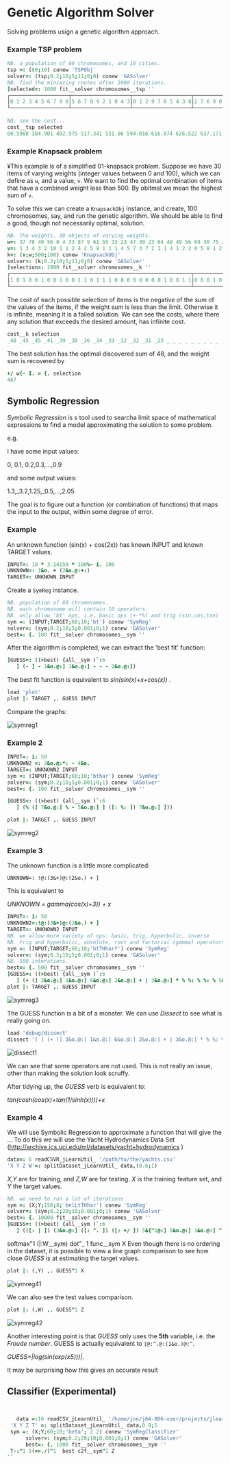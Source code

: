# Genetic Algorithm Solver

Solving problems usign a genetic algorithm approach.

### Example TSP problem


```j
NB. a population of 80 chromosomes, and 10 cities.
tsp =: (80;10) conew 'TSPObj'
solver=: (tsp;0.2;10;5;11;0;0) conew 'GASolver'
NB. find the minimzing routes after 1000 iterations.
]selected=: 1000 fit__solver chromosomes__tsp ''
┌───────────────────┬───────────────────┬───────────────────┬───────────────────┬───────────────────┬───────────────────┬───────────────────┬───────────────────┬───────────────────┬───────────────────┬───────────────────┬───────────────────┬───────────────...
│0 1 2 3 4 5 6 7 9 8│5 6 7 8 9 2 1 0 4 3│0 1 2 9 7 6 5 4 3 8│2 7 6 9 8 1 0 3 4 5│1 0 3 2 8 5 4 6 7 9│5 6 4 1 0 3 2 7 9 8│9 2 7 6 5 4 3 8 0 1│5 4 3 2 9 7 8 1 0 6│9 8 0 3 4 1 2 7 6 5│9 2 7 8 5 6 4 3 0 1│9 8 0 4 5 7 2 1 3 6│7 0 6 9 5 8 2 1 4 3│1 0 6 8 5 4 9 7...
└───────────────────┴───────────────────┴───────────────────┴───────────────────┴───────────────────┴───────────────────┴───────────────────┴───────────────────┴───────────────────┴───────────────────┴───────────────────┴───────────────────┴───────────────...
 
NB. see the cost...
cost__tsp selected
60.5908 384.901 402.975 517.341 531.96 594.016 616.074 626.522 637.171 662.538 1894.89 2722.31 2884.88 3438.15 3714.94 4129.37 4309.32 4328.26 4367.77 4799.73 6220.36 6234.13 6235.12 6243.93 6252.43 6259.25 6263.08 6266.2 6268.71 6269.09 6275.69 6278.34 62...

```

### Example Knapsack problem
¥This example is of a simplified 01-knapsack problem.
Suppose we have 30 items of varying weights (integer values between 0 and 100), 
which we can define as `w`, and a value, `v`. We want to find the optimal combination
of items that have a combined weight less than 500. By obitmal we mean the highest sum of `v`.

To solve this we can create a `KnapsackObj` instance, and create, 100 chromosomes, say,
and run the genetic algorithm. We should be able to find a good, though not necessarily optimal,
solution.

```j
NB. the weights. 30 objects of varying weights.
w=: 37 78 49 56 0 4 33 87 9 61 55 33 23 47 30 23 64 48 49 56 69 30 75 22 6 21 73 13 92 82
v=: 1 3 4 3 2 10 1 1 2 4 2 5 8 1 1 1 4 5 7 3 7 2 1 1 4 1 2 2 6 5 8 1 2 1 9 1 9 7
k=: (v;w;500;100) conew 'KnapsackObj'
solver=: (k;0.2;10;5;11;0;0) conew 'GASolver'
]selection=: 1000 fit__solver chromosomes__k ''
┌───────────────────────────────────────────────────────────┬───────────────────────────────────────────────────────────┬───────────────────────────────────────────────────────────┬───────────────────────────────────────────────────────────┬───────────────...
│1 0 1 0 0 1 0 0 1 0 0 1 1 0 1 1 1 0 0 0 0 0 0 0 0 1 0 0 1 1│0 0 0 1 0 1 0 0 1 0 1 1 1 1 1 1 0 0 1 0 0 0 0 0 1 1 0 0 0 0│1 0 0 0 1 1 1 0 0 0 1 1 1 1 0 1 0 1 0 1 0 1 1 0 0 1 0 1 0 0│0 0 1 0 0 0 1 0 0 1 0 0 1 0 0 0 0 0 0 1 1 0 1 0 1 1 0 1 1 0│1 0 0 0 1 1 1 0...
└───────────────────────────────────────────────────────────┴───────────────────────────────────────────────────────────┴───────────────────────────────────────────────────────────┴───────────────────────────────────────────────────────────┴───────────────...
 ```
The cost of each possible selection of items is the negative of the sum of the values of the items, if the 
weight sum is less than the limit. Otherwise it is infinite, meaning it is a failed solution.
We can see the costs, where there any solution that exceeds the desired amount, has infinite cost.
```j
cost__k selection
_48 _45 _45 _41 _39 _38 _36 _34 _33 _32 _32 _31 _23 _ _ _ _ _ _ _ _ _ _ _ _ _ _ _ _ _ _ _ _ _ _ _ _ _ _ _ _ _ _ _ _ _ _ _ _ _ _ _ _ _ _ _ _ _ _ _ _ _ _ _ _ _ _ _ _ _ _ _ _ _ _ _ _ _ _ _ _ _ _ _ _ _ _ _ _ _ _ _ _ _ _ _ _ _ _ _
  ```
The best solution has the optimal discovered sum of 48, and the weight sum is recovered by
```j
+/ w{~ I. > {. selection
467
```

## Symbolic Regression

*Symbolic Regression* is s tool used to searcha limit space of mathematical
expressions to find a model approximating the solution to some problem. 

e.g.

I have some  input values:

0, 0.1, 0.2,0.3,...,0.9

and some output values:

1.3,_3.2,1.25,_0.5,...,2.05


The goal is to figure out a function (or combination of functions) that maps
the input to the output, within some degree of error.

### Example

An unknown function (sin(x) + cos(2x)) has known INPUT and known TARGET values.
```j
INPUT=: 10 * 3.14159 * 100%~ i. 100
UNKNOWN=: 1&o. + (2&o.@:+:)
TARGET=: UNKNOWN INPUT
```

Create a `SymReg` instance.

```j
NB. population of 60 chromosomes.
NB. each chromosome will contain 10 operators.
NB. only allow 'bt' ops, i.e. basic ops (+-*%) and trig (sin,cos,tan)
sym =: (INPUT;TARGET;60;10;'bt') conew 'SymReg'
solver=: (sym;0.2;10;5;0.001;0;1) conew 'GASolver'
best=: {. 100 fit__solver chromosomes__sym ''
```

After the algorithm is completed, we can extract the 'best fit' function:
```j
]GUESS=: ((>best) {all__sym )`:6
   ] (- ] - 1&o.@:] 1&o.@:] - - - 2&o.@:]) 
```
The best fit function is equivalent to  *sin(sin(x)+x+cos(x))* .

```j
load 'plot'   
plot |: TARGET ,. GUESS INPUT

```

Compare the graphs:

![symreg1](/genetic/symreg1.png)


### Example 2

```j
INPUT=: i: 50
UNKNOWN2 =: 2&o.@:*: - 4&o.
TARGET=: UNKNOWN2 INPUT
sym =: (INPUT;TARGET;60;10;'bthar') conew 'SymReg'
solver=: (sym;0.2;10;5;0.001;0;1) conew 'GASolver'
best=: {. 100 fit__solver chromosomes__sym ''

]GUESS=: ((>best) {all__sym )`:6
   ] (% (] 7&o.@:] % - 5&o.@:] ] ([: %: ]) 7&o.@:] ]))

plot |: TARGET ,. GUESS INPUT
```
![symreg2](/genetic/symreg2.png)



### Example 3
The unknown function is a little more complicated:

`UNKNOWN=: !@:(3&+)@:(2&o.) + ]`

This is equivalent to 

*UNKNOWN = gamma(cos(x)+3)) + x*

```j
INPUT=: i: 50
UNKNOWN2=:!@:(3&+)@:(2&o.) + ]
TARGET=: UNKNOWN2 INPUT
NB. we allow more variety of ops: basic, trig, hyperbolic, inverse
NB. trig and hyperbolic, absolute, root and factorial (gamma) operators.
sym =: (INPUT;TARGET;60;10;'btTHharf') conew 'SymReg'
solver=: (sym;0.2;10;5;0.001;0;1) conew 'GASolver'
NB. 500 interations.
best=: {. 500 fit__solver chromosomes__sym ''
]GUESS=: ((>best) {all__sym )`:6
   ] (+ (] 3&o.@:] 1&o.@:] 6&o.@:] 2&o.@:] + | 3&o.@:] * % %: % %: % 5&o.@:]))
plot |: TARGET ,. GUESS INPUT
```

![symreg3](/genetic/symreg3.png)

The GUESS function is a bit of a monster. We can use *Dissect* to see what is really going on.

```j
load 'debug/dissect'
dissect '( ] (+ (] 3&o.@:] 1&o.@:] 6&o.@:] 2&o.@:] + | 3&o.@:] * % %: % %: % 5&o.@:]))) 1.5'
```
![dissect1](/genetic/dissect1.png)

We can see that some operators are not used. This is not really an issue, other than making the 
solution look scruffy.

After tidying up, the *GUESS* verb is equivalent to: 

*tan(cosh(cos(x)+tan(1/sinh(x))))+x*


### Example 4
We will use Symbolic Regression to approximate a function that will give the ...
To do this we will use the Yacht Hydrodynamics Data Set (http://archive.ics.uci.edu/ml/datasets/yacht+hydrodynamics )

```j
data=: 6 readCSVR_jLearnUtil_ '/path/to/the/yachts.csv'
'X Y Z W'=: splitDataset_jLearnUtil_ data,(0.6;1)
```
*X,Y* are for training, and *Z,W* are for testing.
*X* is the training feature set, and *Y* the target values.

```j
NB. we need to run a lot of iterations
sym =: (X;Y;150;8;'belLtTHhar') conew 'SymReg'
solver=: (sym;0.2;20;10;0.001;0;1) conew 'GASolver'
best=: {. 10000 fit__solver chromosomes__sym ''
]GUESS=: ((>best) {all__sym )`:6
   ] (([: | ]) (3&o.@:] ([: ^. ]) ([: +/ ]) 5&{"1@:] 5&o.@:] 1&o.@:] ^))

```
softmax"1 (|:W__sym) dot"_ 1  func__sym X
Even though there is no ordering in the dataset, it is possible to view a line graph
comparison to see how close *GUESS* is at estimating the target values.

```j
plot |: (,Y) ,. GUESS"1 X
```

![symreg41](/genetic/symreg4_1.png)

We can also see the test values comparison.

```j
plot |: (,W) ,. GUESS"1 Z
```

![symreg42](/genetic/symreg4_2.png)

Another interesting point is that *GUESS* only uses the **5th** variable, i.e. 
the *Froude number*.
GUESS is actually equivalent to `|@:^.@:(1&o.)@:^`.

*GUESS=|log(sin(exp(x5)))|*.

It may be surprising how this gives an accurate result




## Classifier (Experimental)

```j


   data =:16 readCSV_jLearnUtil_ '/home/jon/j64-806-user/projects/jlearn/datasets/pendigits.tra'
 'X Y Z T' =: splitDataset_jLearnUtil_ data,0.9;1
 sym =: (X;Y;60;10;'beta'; 2 2) conew 'SymRegClassifier'
      solver=: (sym;0.2;20;10;0.001;0;1) conew 'GASolver'
      best=: {. 1000 fit__solver chromosomes__sym ''
 T-:"1 1(=>./)"1  best c2f__sym"1 Z
``